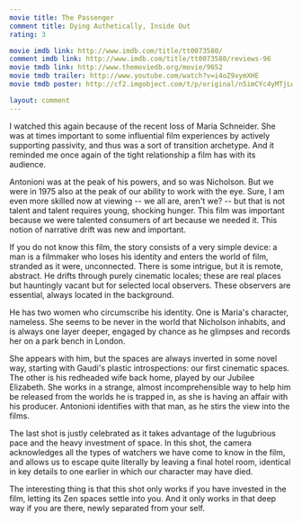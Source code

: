 ```yaml
---
movie title: The Passenger
comment title: Dying Authetically, Inside Out
rating: 3

movie imdb link: http://www.imdb.com/title/tt0073580/
comment imdb link: http://www.imdb.com/title/tt0073580/reviews-96
movie tmdb link: http://www.themoviedb.org/movie/9652
movie tmdb trailer: http://www.youtube.com/watch?v=i4oZ9xymXHE
movie tmdb poster: http://cf2.imgobject.com/t/p/original/n5imCYc4yMTjLwV2urB5mSZPiSx.jpg

layout: comment
---
```


I watched this again because of the recent loss of Maria Schneider. She was at times important to some influential film experiences by actively supporting passivity, and thus was a sort of transition archetype. And it reminded me once again of the tight relationship a film has with its audience.

Antonioni was at the peak of his powers, and so was Nicholson. But we were in 1975 also at the peak of our ability to work with the eye. Sure, I am even more skilled now at viewing -- we all are, aren't we? -- but that is not talent and talent requires young, shocking hunger. This film was important because we were talented consumers of art because we needed it. This notion of narrative drift was new and important.

If you do not know this film, the story consists of a very simple device: a man is a filmmaker who loses his identity and enters the world of film, stranded as it were, unconnected. There is some intrigue, but it is remote, abstract. He drifts through purely cinematic locales; these are real places but hauntingly vacant but for selected local observers. These observers are essential, always located in the background.

He has two women who circumscribe his identity. One is Maria's character, nameless. She seems to be never in the world that Nicholson inhabits, and is always one layer deeper, engaged by chance as he glimpses and records her on a park bench in London. 

She appears with him, but the spaces are always inverted in some novel way, starting with Gaudi's plastic introspections: our first cinematic spaces. The other is his redheaded wife back home, played by our Jubilee Elizabeth. She works in a strange, almost incomprehensible way to help him be released from the worlds he is trapped in, as she is having an affair with his producer. Antonioni identifies with that man, as he stirs the view into the films.

The last shot is justly celebrated as it takes advantage of the lugubrious pace and the heavy investment of space. In this shot, the camera acknowledges all the types of watchers we have come to know in the film, and allows us to escape quite literally by leaving a final hotel room, identical in key details to one earlier in which our character may have died.

The interesting thing is that this shot only works if you have invested in the film, letting its Zen spaces settle into you. And it only works in that deep way if you are there, newly separated from your self.